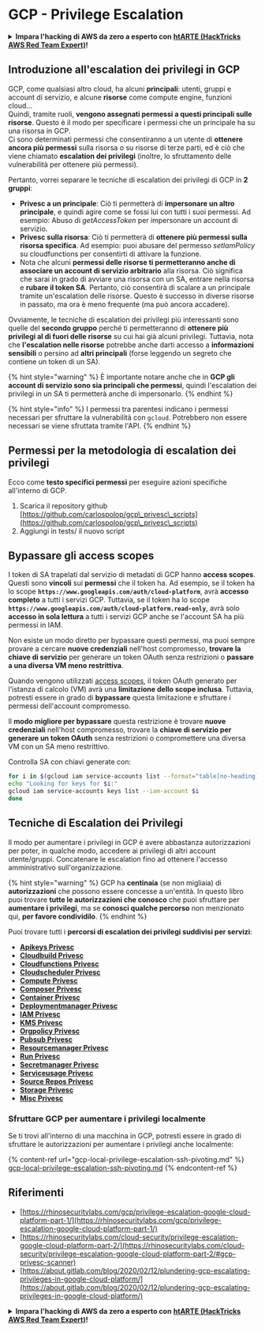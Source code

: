 # GCP - Privilege Escalation

<details>

<summary><strong>Impara l'hacking di AWS da zero a esperto con</strong> <a href="https://training.hacktricks.xyz/courses/arte"><strong>htARTE (HackTricks AWS Red Team Expert)</strong></a><strong>!</strong></summary>

Altri modi per supportare HackTricks:

* Se vuoi vedere la tua **azienda pubblicizzata su HackTricks** o **scaricare HackTricks in PDF** Controlla i [**PACCHETTI DI ABBONAMENTO**](https://github.com/sponsors/carlospolop)!
* Ottieni il [**merchandising ufficiale di PEASS & HackTricks**](https://peass.creator-spring.com)
* Scopri [**The PEASS Family**](https://opensea.io/collection/the-peass-family), la nostra collezione di esclusive [**NFT**](https://opensea.io/collection/the-peass-family)
* **Unisciti al** 💬 [**gruppo Discord**](https://discord.gg/hRep4RUj7f) o al [**gruppo Telegram**](https://t.me/peass) o **seguimi** su **Twitter** 🐦 [**@carlospolopm**](https://twitter.com/carlospolopm)**.**
* **Condividi i tuoi trucchi di hacking inviando PR a** [**HackTricks**](https://github.com/carlospolop/hacktricks) e [**HackTricks Cloud**](https://github.com/carlospolop/hacktricks-cloud) github repos.

</details>

## Introduzione all'escalation dei privilegi in GCP <a href="#introduction-to-gcp-privilege-escalation" id="introduction-to-gcp-privilege-escalation"></a>

GCP, come qualsiasi altro cloud, ha alcuni **principali**: utenti, gruppi e account di servizio, e alcune **risorse** come compute engine, funzioni cloud...\
Quindi, tramite ruoli, **vengono assegnati permessi a questi principali sulle risorse**. Questo è il modo per specificare i permessi che un principale ha su una risorsa in GCP.\
Ci sono determinati permessi che consentiranno a un utente di **ottenere ancora più permessi** sulla risorsa o su risorse di terze parti, ed è ciò che viene chiamato **escalation dei privilegi** (inoltre, lo sfruttamento delle vulnerabilità per ottenere più permessi).

Pertanto, vorrei separare le tecniche di escalation dei privilegi di GCP in **2 gruppi**:

* **Privesc a un principale**: Ciò ti permetterà di **impersonare un altro principale**, e quindi agire come se fossi lui con tutti i suoi permessi. Ad esempio: Abuso di _getAccessToken_ per impersonare un account di servizio.
* **Privesc sulla risorsa**: Ciò ti permetterà di **ottenere più permessi sulla risorsa specifica**. Ad esempio: puoi abusare del permesso _setIamPolicy_ su cloudfunctions per consentirti di attivare la funzione.
* Nota che alcuni **permessi delle risorse ti permetteranno anche di associare un account di servizio arbitrario** alla risorsa. Ciò significa che sarai in grado di avviare una risorsa con un SA, entrare nella risorsa e **rubare il token SA**. Pertanto, ciò consentirà di scalare a un principale tramite un'escalation delle risorse. Questo è successo in diverse risorse in passato, ma ora è meno frequente (ma può ancora accadere).

Ovviamente, le tecniche di escalation dei privilegi più interessanti sono quelle del **secondo gruppo** perché ti permetteranno di **ottenere più privilegi al di fuori delle risorse** su cui hai già alcuni privilegi. Tuttavia, nota che **l'escalation nelle risorse** potrebbe anche darti accesso a **informazioni sensibili** o persino ad **altri principali** (forse leggendo un segreto che contiene un token di un SA).

{% hint style="warning" %}
È importante notare anche che in **GCP gli account di servizio sono sia principali che permessi**, quindi l'escalation dei privilegi in un SA ti permetterà anche di impersonarlo.
{% endhint %}

{% hint style="info" %}
I permessi tra parentesi indicano i permessi necessari per sfruttare la vulnerabilità con `gcloud`. Potrebbero non essere necessari se viene sfruttata tramite l'API.
{% endhint %}

## Permessi per la metodologia di escalation dei privilegi

Ecco come **testo specifici permessi** per eseguire azioni specifiche all'interno di GCP.

1. Scarica il repository github [https://github.com/carlospolop/gcp\_privesc\_scripts](https://github.com/carlospolop/gcp\_privesc\_scripts)
2. Aggiungi in tests/ il nuovo script

## Bypassare gli access scopes <a href="#bypassing-access-scopes" id="bypassing-access-scopes"></a>

I token di SA trapelati dal servizio di metadati di GCP hanno **access scopes**. Questi sono **vincoli** sui **permessi** che il token ha. Ad esempio, se il token ha lo scope **`https://www.googleapis.com/auth/cloud-platform`**, avrà **accesso completo** a tutti i servizi GCP. Tuttavia, se il token ha lo scope **`https://www.googleapis.com/auth/cloud-platform.read-only`**, avrà solo **accesso in sola lettura** a tutti i servizi GCP anche se l'account SA ha più permessi in IAM.

Non esiste un modo diretto per bypassare questi permessi, ma puoi sempre provare a cercare **nuove credenziali** nell'host compromesso, **trovare la chiave di servizio** per generare un token OAuth senza restrizioni o **passare a una diversa VM meno restrittiva**.

Quando vengono utilizzati [access scopes](https://cloud.google.com/compute/docs/access/service-accounts#accesscopesiam), il token OAuth generato per l'istanza di calcolo (VM) avrà una **limitazione dello scope inclusa**. Tuttavia, potresti essere in grado di **bypassare** questa limitazione e sfruttare i permessi dell'account compromesso.

Il **modo migliore per bypassare** questa restrizione è trovare **nuove credenziali** nell'host compromesso, trovare la **chiave di servizio per generare un token OAuth** senza restrizioni o compromettere una diversa VM con un SA meno restrittivo.

Controlla SA con chiavi generate con:

```bash
for i in $(gcloud iam service-accounts list --format="table[no-heading](email)"); do
echo "Looking for keys for $i:"
gcloud iam service-accounts keys list --iam-account $i
done
```

## Tecniche di Escalation dei Privilegi

Il modo per aumentare i privilegi in GCP è avere abbastanza autorizzazioni per poter, in qualche modo, accedere ai privilegi di altri account utente/gruppi. Concatenare le escalation fino ad ottenere l'accesso amministrativo sull'organizzazione.

{% hint style="warning" %}
GCP ha **centinaia** (se non migliaia) di **autorizzazioni** che possono essere concesse a un'entità. In questo libro puoi trovare **tutte le autorizzazioni che conosco** che puoi sfruttare per **aumentare i privilegi**, ma se **conosci qualche percorso** non menzionato qui, **per favore condividilo**.
{% endhint %}

Puoi trovare tutti i **percorsi di escalation dei privilegi suddivisi per servizi**:

* [**Apikeys Privesc**](gcp-apikeys-privesc.md)
* [**Cloudbuild Privesc**](gcp-cloudbuild-privesc.md)
* [**Cloudfunctions Privesc**](gcp-cloudfunctions-privesc.md)
* [**Cloudscheduler Privesc**](gcp-cloudscheduler-privesc.md)
* [**Compute Privesc**](gcp-compute-privesc/)
* [**Composer Privesc**](gcp-composer-privesc.md)
* [**Container Privesc**](gcp-container-privesc.md)
* [**Deploymentmanager Privesc**](gcp-deploymentmaneger-privesc.md)
* [**IAM Privesc**](gcp-iam-privesc.md)
* [**KMS Privesc**](gcp-kms-privesc.md)
* [**Orgpolicy Privesc**](gcp-orgpolicy-privesc.md)
* [**Pubsub Privesc**](https://github.com/carlospolop/hacktricks-cloud/blob/it/pentesting-cloud/gcp-security/gcp-privilege-escalation/gcp-pubsub-privesc.md)
* [**Resourcemanager Privesc**](gcp-resourcemanager-privesc.md)
* [**Run Privesc**](gcp-run-privesc.md)
* [**Secretmanager Privesc**](gcp-secretmanager-privesc.md)
* [**Serviceusage Privesc**](gcp-serviceusage-privesc.md)
* [**Source Repos Privesc**](https://github.com/carlospolop/hacktricks-cloud/blob/it/pentesting-cloud/gcp-security/gcp-privilege-escalation/gcp-sourcerepos-privesc.md)
* [**Storage Privesc**](gcp-storage-privesc.md)
* [**Misc Privesc**](gcp-misc-perms-privesc.md)

### Sfruttare GCP per aumentare i privilegi localmente

Se ti trovi all'interno di una macchina in GCP, potresti essere in grado di sfruttare le autorizzazioni per aumentare i privilegi anche localmente:

{% content-ref url="gcp-local-privilege-escalation-ssh-pivoting.md" %}
[gcp-local-privilege-escalation-ssh-pivoting.md](gcp-local-privilege-escalation-ssh-pivoting.md)
{% endcontent-ref %}

## Riferimenti

* [https://rhinosecuritylabs.com/gcp/privilege-escalation-google-cloud-platform-part-1/](https://rhinosecuritylabs.com/gcp/privilege-escalation-google-cloud-platform-part-1/)
* [https://rhinosecuritylabs.com/cloud-security/privilege-escalation-google-cloud-platform-part-2/](https://rhinosecuritylabs.com/cloud-security/privilege-escalation-google-cloud-platform-part-2/#gcp-privesc-scanner)
* [https://about.gitlab.com/blog/2020/02/12/plundering-gcp-escalating-privileges-in-google-cloud-platform/](https://about.gitlab.com/blog/2020/02/12/plundering-gcp-escalating-privileges-in-google-cloud-platform/)

<details>

<summary><strong>Impara l'hacking di AWS da zero a esperto con</strong> <a href="https://training.hacktricks.xyz/courses/arte"><strong>htARTE (HackTricks AWS Red Team Expert)</strong></a><strong>!</strong></summary>

Altri modi per supportare HackTricks:

* Se vuoi vedere la tua **azienda pubblicizzata in HackTricks** o **scaricare HackTricks in PDF** controlla i [**PACCHETTI DI ABBONAMENTO**](https://github.com/sponsors/carlospolop)!
* Ottieni il [**merchandising ufficiale di PEASS & HackTricks**](https://peass.creator-spring.com)
* Scopri [**The PEASS Family**](https://opensea.io/collection/the-peass-family), la nostra collezione di esclusive [**NFT**](https://opensea.io/collection/the-peass-family)
* **Unisciti al** 💬 [**gruppo Discord**](https://discord.gg/hRep4RUj7f) o al [**gruppo Telegram**](https://t.me/peass) o **seguimi** su **Twitter** 🐦 [**@carlospolopm**](https://twitter.com/carlospolopm)**.**
* **Condividi i tuoi trucchi di hacking inviando PR a** [**HackTricks**](https://github.com/carlospolop/hacktricks) e [**HackTricks Cloud**](https://github.com/carlospolop/hacktricks-cloud) github repos.

</details>
